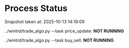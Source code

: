 # Process Status

Snapshot taken at: 2025-10-13 14:19:09

../wintrd/trade_algo.py --task price_update: **NOT RUNNING**

../wintrd/trade_algo.py --task buy_sell: **NOT RUNNING**


